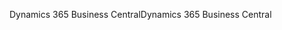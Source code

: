 <span data-ttu-id="0abac-101">Dynamics 365 Business Central</span><span class="sxs-lookup"><span data-stu-id="0abac-101">Dynamics 365 Business Central</span></span>
